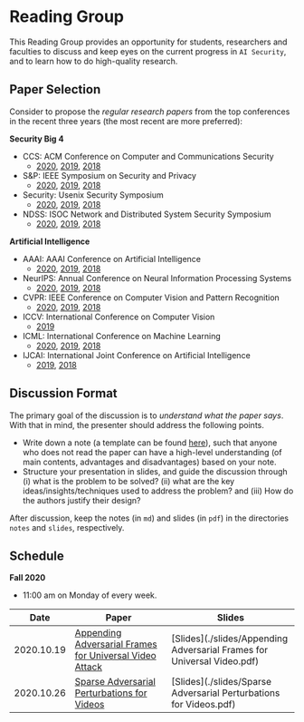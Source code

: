 # Reading Group

 This Reading Group provides an opportunity for students, researchers and faculties to discuss and keep eyes on the current progress in `AI Security`, and to learn how to do high-quality research.

 ## Paper Selection

Consider to propose the *regular research papers* from the top conferences in the recent three years (the most recent are more preferred):

**Security Big 4**  

- CCS: ACM Conference on Computer and Communications Security
    - [2020](https://www.sigsac.org/ccs/CCS2020/accepted-papers.html), [2019](https://sigsac.org/ccs/CCS2019/index.php/program/accepted-papers/), [2018](https://www.sigsac.org/ccs/CCS2018/accepted/papers/)
- S&P: IEEE Symposium on Security and Privacy
    - [2020](http://www.ieee-security.org/TC/SP2020/program-papers.html), [2019](http://www.ieee-security.org/TC/SP2019/program-papers.html), [2018](https://www.ieee-security.org/TC/SP2018/program-papers.html)
- Security: Usenix Security Symposium
    - [2020](https://www.usenix.org/conference/usenixsecurity20/summer-accepted-papers), [2019](https://www.usenix.org/conference/usenixsecurity19/fall-accepted-papers), [2018](https://www.usenix.org/conference/usenixsecurity18/poster-session)
- NDSS: ISOC Network and Distributed System Security Symposium
    - [2020]( https://www.ndss-symposium.org/ndss2020/accepted-papers/), [2019](https://www.ndss-symposium.org/ndss2019/ndss-2019-posters/), [2018](https://www.ndss-symposium.org/ndss2018/posters/)

**Artificial Intelligence**  

- AAAI: AAAI Conference on Artificial Intelligence
    - [2020](https://aaai.org/Library/AAAI/aaai20contents.php), [2019](https://aaai.org/Library/AAAI/aaai19contents.php),  [2018](https://aaai.org/Library/AAAI/aaai18contents.php)
- NeurIPS: Annual Conference on Neural Information Processing Systems
    - [2020](https://neurips.cc/Conferences/2020/AcceptedPapersInitial), [2019](https://neurips.cc/Conferences/2019/Schedule?type=Poster),  [2018](https://neurips.cc/Conferences/2018/Schedule?type=Poster)
- CVPR: IEEE Conference on Computer Vision and Pattern Recognition
    - [2020](https://openaccess.thecvf.com/CVPR2020), [2019](https://openaccess.thecvf.com/CVPR2019),  [2018](https://openaccess.thecvf.com/CVPR2018)
- ICCV: International Conference on Computer Vision
    - [2019](https://openaccess.thecvf.com/ICCV2019)
- ICML: International Conference on Machine Learning
    - [2020](https://icml.cc/virtual/2020/papers.html?filter=keywords), [2019](https://icml.cc/virtual/2019/papers.html?filter=keywords),  [2018](https://icml.cc/virtual/2018/papers.html?filter=keywords)
- IJCAI: International Joint Conference on Artificial Intelligence
    - [2019](https://www.ijcai19.org/accepted-papers.html),  [2018](http://ijcai-18.org/accepted-papers/index.html)

## Discussion Format

The primary goal of the discussion is to *understand what the paper says*. With that in mind, the presenter should address the following points.
- Write down a note (a template can be found [here](./template/notes_tpl.md)), such that anyone who does not read the paper can have a high-level understanding (of main contents, advantages and disadvantages) based on your note. 
- Structure your presentation in slides, and guide the discussion through (i) what is the problem to be solved? (ii) what are the key ideas/insights/techniques used to address the problem? and (iii) How do the authors justify their design?

After discussion, keep the notes (in `md`) and slides (in `pdf`) in the directories `notes` and `slides`, respectively.


## Schedule

**Fall 2020**  

- 11:00 am on Monday of every week.

| Date      | Paper | Slides  |
| --------- | --------------- | ---------- | 
| 2020.10.19 |  [Appending Adversarial Frames for Universal Video Attack](https://arxiv.org/abs/1912.04538) | [Slides](./slides/Appending Adversarial Frames for Universal Video.pdf)|
| 2020.10.26 |  [Sparse Adversarial Perturbations for Videos](https://aaai.org/ojs/index.php/AAAI/article/view/4927) | [Slides](./slides/Sparse Adversarial Perturbations for Videos.pdf)|      
